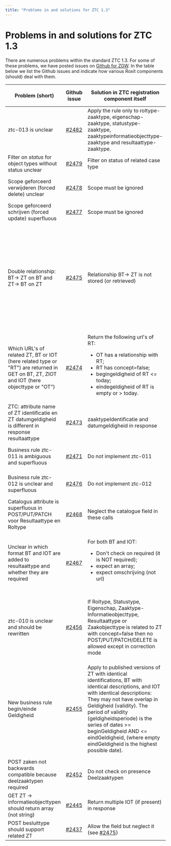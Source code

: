 ```yaml
---
title: "Problems in and solutions for ZTC 1.3"
---
```


# Problems in and solutions for ZTC 1.3

There are numerous problems within the standard ZTC 1.3.
For some of these problems, we have posted issues on [Github for ZGW](https://github.com/VNG-Realisatie/gemma-zaken/issues).
In the table below we list the Github issues and indicate how various Roxit components (should) deal with them.

| Problem (short)                                                                                                                        | Github issue                                                       | Solution in ZTC registration component itself                                                                                                                                                                                                                                                                                                                          | Solution in ZRC, BRC or DRC                                                                                                              | Solution in ZTC config app (PMA process, casetype management)                                                                                                                                                                                                                                                                                                          | Solution in client app                                                    |
| -------------------------------------------------------------------------------------------------------------------------------------- | ------------------------------------------------------------------ | ---------------------------------------------------------------------------------------------------------------------------------------------------------------------------------------------------------------------------------------------------------------------------------------------------------------------------------------------------------------------- | ---------------------------------------------------------------------------------------------------------------------------------------- | ---------------------------------------------------------------------------------------------------------------------------------------------------------------------------------------------------------------------------------------------------------------------------------------------------------------------------------------------------------------------- | ------------------------------------------------------------------------- |
| ztc-013 is unclear                                                                                                                     | [#2482](https://github.com/VNG-Realisatie/gemma-zaken/issues/2482) | Apply the rule only to roltype-zaaktype, eigenschap-zaaktype, statustype-zaaktype, zaaktypeinformatieobjecttype-zaaktype and resultaattype-zaaktype.                                                                                                                                                                                                                   |                                                                                                                                          |                                                                                                                                                                                                                                                                                                                                                                        |                                                                           |
| Filter on _status_ for object types without status unclear                                                                             | [#2479](https://github.com/VNG-Realisatie/gemma-zaken/issues/2479) | Filter on status of related case type                                                                                                                                                                                                                                                                                                                                  |                                                                                                                                          |                                                                                                                                                                                                                                                                                                                                                                        |                                                                           |
| Scope geforceerd verwijderen (forced delete) unclear                                                                                   | [#2478](https://github.com/VNG-Realisatie/gemma-zaken/issues/2478) | Scope must be ignored                                                                                                                                                                                                                                                                                                                                                  |                                                                                                                                          | Do not give the possibility to delete pubished types (in stead give the casetype an end date)                                                                                                                                                                                                                                                                          |                                                                           |
| Scope geforceerd schrijven (forced update) superfluous                                                                                 | [#2477](https://github.com/VNG-Realisatie/gemma-zaken/issues/2477) | Scope must be ignored                                                                                                                                                                                                                                                                                                                                                  |                                                                                                                                          | Give a warning when correcting                                                                                                                                                                                                                                                                                                                                         |                                                                           |
| Double relationship: BT-> ZT on BT and ZT-> BT on ZT                                                                                   | [#2475](https://github.com/VNG-Realisatie/gemma-zaken/issues/2475) | Relationship BT-> ZT is not stored (or retrieved)                                                                                                                                                                                                                                                                                                                      | When creating or updating a Besluit with a related case, check whether the casetype of the case is related to the besluittype of besluit | Only allow config on ZT->BT. Do not give the possibility BT-> ZT                                                                                                                                                                                                                                                                                                       | Retrieve possible BT's by a GET on ZT. The get on BT will not return ZT's |
| Which URL's of related ZT, BT or IOT (here related type or "RT") are returned in GET on BT, ZT, ZIOT and IOT (here objecttype or "OT") | [#2474](https://github.com/VNG-Realisatie/gemma-zaken/issues/2474) | Return the following url's of RT: <ul><li>OT has a relationship with RT;</li><li>RT has concept\=false;</li><li>begingeldigheid of RT \<\= today;</li><li>eindegeldigheid of RT is empty or > today.</li></ul>                                                                                                                                                         | -                                                                                                                                        | If the name (\= description, identification) of RT also is available in the response - show that. Otherwise do a GET on the RT and show its name.                                                                                                                                                                                                                      | -                                                                         |
| ZTC: attribute name of ZT identificatie en ZT datumgeldigheid is different in response resultaattype                                   | [#2473](https://github.com/VNG-Realisatie/gemma-zaken/issues/2473) | zaaktypeIdentificatie and datumgeldigheid in response                                                                                                                                                                                                                                                                                                                  |                                                                                                                                          | use zaaktypeIdentificatie and datumgeldigheid from response                                                                                                                                                                                                                                                                                                            |                                                                           |
| Business rule ztc-011 is ambiguous and superfluous                                                                                     | [#2471](https://github.com/VNG-Realisatie/gemma-zaken/issues/2471) | Do not implement ztc-011                                                                                                                                                                                                                                                                                                                                               |                                                                                                                                          | Do not implement ztc-011. Do use ztc-010 (with adjustments - see below) and ztc-009                                                                                                                                                                                                                                                                                    |                                                                           |
| Business rule ztc-012 is unclear and superfluous                                                                                       | [#2476](https://github.com/VNG-Realisatie/gemma-zaken/issues/2476) | Do not implement ztc-012                                                                                                                                                                                                                                                                                                                                               |                                                                                                                                          | Do not implement ztc-012. Do use ztc-010 (with adjustments - see below) and ztc-009                                                                                                                                                                                                                                                                                    |                                                                           |
| Catalogus attribute is superfluous in POST/PUT/PATCH voor Resultaattype en Roltype                                                     | [#2468](https://github.com/VNG-Realisatie/gemma-zaken/issues/2468) | Neglect the catalogue field in these calls                                                                                                                                                                                                                                                                                                                             |                                                                                                                                          | Don't implement a possibility to add a catalogue to Resultaattype en Roltype                                                                                                                                                                                                                                                                                           |                                                                           |
| Unclear in which format BT and IOT are added to resultaattype and whether they are required                                            | [#2467](https://github.com/VNG-Realisatie/gemma-zaken/issues/2467) | For both BT and IOT: <ul><li>Don't check on required (it is NOT required);</li><li>expect an array;</li><li>expect omschrijving (not url)</li></ul>                                                                                                                                                                                                                    |                                                                                                                                          | For both BT and IOT: <ul><li>Don't check on required (it is NOT required);</li><li>support multiple (array);</li><li>show omschrijving (not url)</li></ul>                                                                                                                                                                                                             |                                                                           |
| ztc-010 is unclear and should be rewritten                                                                                             | [#2456](https://github.com/VNG-Realisatie/gemma-zaken/issues/2456) | If Roltype, Statustype, Eigenschap, Zaaktype-Informatieobjecttype, Resultaattype or Zaakobjecttype is related to ZT with concept\=false then no POST/PUT/PATCH/DELETE is allowed except in correction mode                                                                                                                                                             |                                                                                                                                          | If Roltype, Statustype, Eigenschap, Zaaktype-Informatieobjecttype, Resultaattype or Zaakobjecttype is related to ZT with concept\=false then no POST/PUT/PATCH/DELETE is allowed except in correction mode                                                                                                                                                             |                                                                           |
| New business rule begin/einde Geldigheid                                                                                               | [#2455](https://github.com/VNG-Realisatie/gemma-zaken/issues/2455) | Apply to published versions of ZT with identical identifications, BT with identical descriptions, and IOT with identical descriptions: They may not have overlap in Geldigheid (validity). The period of validity (geldigheidsperiode) is the series of dates \>\= beginGeldigheid AND \<\= eindGeldigheid, (where empty eindGeldigheid is the highest possible date). |                                                                                                                                          | Apply to published versions of ZT with identical identifications, BT with identical descriptions, and IOT with identical descriptions: They may not have overlap in Geldigheid (validity). The period of validity (geldigheidsperiode) is the series of dates \>\= beginGeldigheid AND \<\= eindGeldigheid, (where empty eindGeldigheid is the highest possible date). |                                                                           |
| POST zaken not backwards compatible because deelzaaktypen required                                                                     | [#2452](https://github.com/VNG-Realisatie/gemma-zaken/issues/2452) | Do not check on presence Deelzaaktypen                                                                                                                                                                                                                                                                                                                                 |                                                                                                                                          | Do not require deelzaaktypen                                                                                                                                                                                                                                                                                                                                           |                                                                           |
| GET ZT -> informatieobjecttypen should return array (not string)                                                                       | [#2445](https://github.com/VNG-Realisatie/gemma-zaken/issues/2445) | Return multiple IOT (if present) in response                                                                                                                                                                                                                                                                                                                           |                                                                                                                                          | Support multiple IOT in response                                                                                                                                                                                                                                                                                                                                       | Support multiple IOT in response                                          |
| POST besluittype should support related ZT                                                                                             | [#2437](https://github.com/VNG-Realisatie/gemma-zaken/issues/2437) | Allow the field but neglect it (see [#2475](https://github.com/VNG-Realisatie/gemma-zaken/issues/2475))                                                                                                                                                                                                                                                                |                                                                                                                                          | Do not support this attribute (see [#2475](https://github.com/VNG-Realisatie/gemma-zaken/issues/2475))                                                                                                                                                                                                                                                                 |                                                                           |
